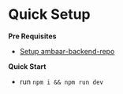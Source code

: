 # Quick Setup

**Pre Requisites**

- <a href="https://github.com/abdulroufsidhu/ambaar_backend_repo.git" target="_blank">Setup ambaar-backend-repo</a>

**Quick Start**

- run `npm i && npm run dev`
